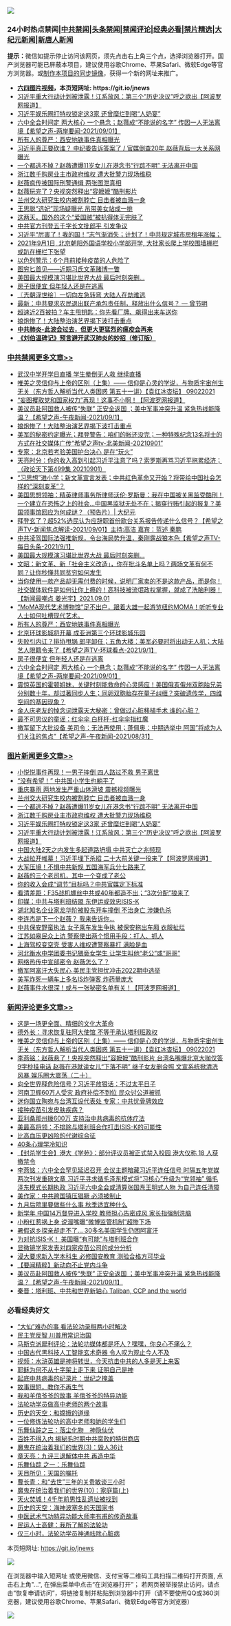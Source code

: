 ![](https://raw.githubusercontent.com/fqnews/bnews/master/64photo/fqnews-qr.jpg)

<div id="tt">
<h3>24小时热点禁闻|<a href="#%E4%B8%AD%E5%85%B1%E7%A6%81%E9%97%BB%E6%9B%B4%E5%A4%9A%E6%96%87%E7%AB%A0">中共禁闻</a>|<a href="#%E5%9B%BE%E7%89%87%E6%96%B0%E9%97%BB%E6%9B%B4%E5%A4%9A%E6%96%87%E7%AB%A0">头条禁闻</a>|<a href="#%E6%96%B0%E9%97%BB%E8%AF%84%E8%AE%BA%E6%9B%B4%E5%A4%9A%E6%96%87%E7%AB%A0">禁闻评论|<a href="#%E5%BF%85%E7%9C%8B%E7%BB%8F%E5%85%B8%E5%A5%BD%E6%96%87">经典必看|<a href="/video.md#%E7%A6%81%E7%89%87%E7%B2%BE%E9%80%89">禁片精选</a>|<a href="https://github.com/fqnews/djy/blob/master/gb/nf1351518.md#1">大纪元新闻</a>|<a href="https://github.com/fqnews/ntdtv/blob/master/gb/prog204.md#1">新唐人新闻</a></h3>
<div><b>提示：</b>微信如提示停止访问该网页，须先点击右上角三个点，选择浏览器打开。国产浏览器可能已屏蔽本项目，建议使用谷歌Chrome、苹果Safari、微软Edge等官方浏览器。或<a href="https://github.com/fqnews/bnews/blob/master/%E5%88%B6%E4%BD%9Cgit%E7%A6%81%E9%97%BB%E9%95%9C%E5%83%8F.md">制作本项目的同步镜像</a>，获得一个新的网址来推广。</div>
<ul>
<li><b><a href="http://d1.bdrive.tk/64.mp4" target="_blank">六四图片视频</a>，本页短网址: https://git.io/jnews</b></li>
<li><a href="/topimagenews/20210901/1617108.md">习近平重大行动计划被泄露！江系放风：第三个”历史决议”呼之欲出【阿波罗网报道】</a></li>
<li><a href="/topimagenews/20210901/1617120.md">习近平娱乐圈打特权锁定这3家 还曾糜烂到喝“人奶宴”</a></li>
<li><a href="/comments/20210901/1617169.md">六中全会时间定 两大核心 一个悬念；赵薇成“不能说的名字” 传因一人无法离境【希望之声-两岸要闻-2021/09/01】</a></li>
<li><a href="/cbnews/20210902/1617381.md">所有人的尊严：西安地铁事件真相曝光</a></li>
<li><a href="/bannedvideo/20210901/1617123.md">习近平真正要砍谁？ 中纪委告诉答案了  /  官媒倒查20年 赵薇背后一大关系网曝光</a></li>
<li><a href="/topimagenews/20210902/1617304.md">一个都逃不掉？赵薇遭爆11岁女儿在港念书“行踪不明” 无法离开中国</a></li>
<li><a href="/topimagenews/20210901/1617121.md">浙江数千购房业主市政府维权 遭大批警力现场维稳</a></li>
<li><a href="/yule/20210902/1617418.md">赵薇疯传被国际刑警通缉 两张图泄真相</a></li>
<li><a href="/cnnews/20210902/1617318.md">赵薇玩完了？央视突然释出“容嬷嬷”酷刑影片</a></li>
<li><a href="/topimagenews/20210902/1617333.md">兰州交大研究生校内被割脖亡 目击者被血溅一身</a></li>
<li><a href="/yule/20210902/1617592.md">王思聪“选妃”现场疑曝光 吊带美女站成一排</a></li>
<li><a href="/cnnews/20210902/1617467.md">这两天，国外的这个“爱国贼”被扒得体无完肤了</a></li>
<li><a href="/worldnews/20210901/1617188.md">中共官方刊登五千字长文批郎平 引发争议</a></li>
<li><a href="/finance/20210901/1617253.md">习近平“厉害了！我的国！”志气渐消失；计划了！中共规定城市房租年涨幅；</a></li>
<li><a href="/bannedvideo/20210901/1617160.md">2021年9月1日, 北京朝阳外国语学校小学部开学, 大批家长爬上学校围墙栅栏或趴在栅栏下张望</a></li>
<li><a href="/worldnews/20210902/1617416.md">以色列警示：6个月前接种疫苗的人危险了</a></li>
<li><a href="/baitai/20210902/1617397.md">图穷匕首见——近期习氏文革赌博一瞥</a></li>
<li><a href="/cbnews/20210902/1617431.md">美国最大规模演习堪比世界大战 最后时刻突删…</a></li>
<li><a href="/cbnews/20210901/1617252.md">房子很便宜 但年轻人还是在逃离</a></li>
<li><a href="/ssgc/20210902/1617582.md">〖兲朝浮世绘〗一切向左急转弯 大陆人在劫难逃</a></li>
<li><a href="/comments/20210901/1617062.md">最新：中共要求农民退出联产承包责任制，释放出什么信号？ — 曾节明</a></li>
<li><a href="/cnnews/20210902/1617386.md">超速近2百被拍？车主甩钥匙：你先看厂牌、飙得出来车送你</a></li>
<li><a href="/cbnews/20210902/1617586.md">娘炮惨了！大陆整治演艺界揭下波打击重点</a></li>
<li><b><a href="/comments/20200211/1275071.md" target="_blank">中共肺炎-此波会过去，但更大更猛烈的瘟疫会再来</a></b></li>
<li><b><a href="/comments/20200207/1272816.md" target="_blank">《刘伯温碑记》预言避开武汉肺炎的妙招（修订版）</a></b></li>
</ul>
</div>

<div class="catlist">
<h3><a href="/cbnews/" target="_blank">中共禁闻</a><span><a href="/cbnews/" target="_blank" rel="nofollow">更多文章>></a></span></h3>
<ul>
<li><a href="/cbnews/20210902/1617711.md" target="_blank">武汉中学开学日直播 学生晕倒无人救 继续直播</a></li>
<li><a href="/comments/20210902/1617707.md" target="_blank">唯美之灵信仰与上帝的区别（上集）—— 信仰是心灵的学说，与物质宇宙创生无关（东方哲人解析当代人类困惑  第五十一讲）【袁红冰杏坛】 09022021</a></li>
<li><a href="/cbnews/20210902/1617706.md" target="_blank">“妄图攫取党和国家权力”再现！这事不小啊！【阿波罗网报道】</a></li>
<li><a href="/comments/20210902/1617604.md" target="_blank">美议员赴阿国救人被传“失联” 正安全返国 ；美中军事冲突升温  紧急热线能降温？【希望之声-午夜新闻-2021/09/1】</a></li>
<li><a href="/cbnews/20210902/1617586.md" target="_blank">娘炮惨了！大陆整治演艺界揭下波打击重点</a></li>
<li><a href="/comments/20210902/1617565.md" target="_blank">美军的秘密约定曝光；拜登警告：咱们的帐还没完；一种特殊纪念13名将士的方式在社交媒体广传“希望之声tv-北美新闻-20210901”</a></li>
<li><a href="/cbnews/20210902/1617528.md" target="_blank">专家：北京若考验美国护台决心 是在“玩火”</a></li>
<li><a href="/cbnews/20210902/1617492.md" target="_blank">天亮时分：你的收入高到引起习近平注意了吗？索罗斯再骂习近平拖累经济；（政论天下第499集 20210901）</a></li>
<li><a href="/comments/20210902/1617472.md" target="_blank">“习思想”进小学；新文革宣言发表；中共红色革命又开始？将带给中国社会怎样的“深刻变革”？</a></li>
<li><a href="/cbnews/20210902/1617454.md" target="_blank">美国思想领袖：精英律师事务所律师沃伦·罗斯曼：我在中国被关黑监受酷刑！一个建立在恐怖之上的社会&#8230;中国黑监狱无处不在；揭穿行贿引起的报复？美国领事馆回应为何成谜？（预告片）| 大纪元</a></li>
<li><a href="/comments/20210902/1617437.md" target="_blank">拜登玄了？超52%选民认为应辞职首份欧台关系报告传递什么信号？【希望之声TV-新闻焦点解读-2021/09/01】主持:高洁  嘉宾：蓝述 秦鹏</a></li>
<li><a href="/comments/20210902/1617436.md" target="_blank">中共凌驾国际法强推新规，令台海局势升温，秦刚露战狼本色【希望之声TV-每日头条-2021/9/1】</a></li>
<li><a href="/cbnews/20210902/1617431.md" target="_blank">美国最大规模演习堪比世界大战 最后时刻突删…</a></li>
<li><a href="/cbnews/20210902/1617429.md" target="_blank">文昭：新文革、新「社会主义改造」，你在批斗名单上吗？两场文革有何不同？让你秒懂共同贫穷如何发生</a></li>
<li><a href="/comments/20210902/1617409.md" target="_blank">当你使用一款产品却无需付费的时候，说明厂家卖的不是这款产品，而是你！社交媒体软件是如何让你上瘾的！高科技被流氓政权掌握，就成了洗脑利器！【新闻最嘲点 姜光宇】2021.09.01</a></li>
<li><a href="/comments/20210902/1617398.md" target="_blank">“MoMA现代艺术博物馆”足不出户，跟着大雄一起游览纽约MOMA！听听专业人士如何吐槽现代艺术。</a></li>
<li><a href="/cbnews/20210902/1617381.md" target="_blank">所有人的尊严：西安地铁事件真相曝光</a></li>
<li><a href="/cbnews/20210902/1617316.md" target="_blank">北京环球影城将开幕 成亚洲第三个环球影城乐园</a></li>
<li><a href="/comments/20210902/1617310.md" target="_blank">失败引内讧？排协甩锅 郎平卸任；五角大楼：美军必要时将出动无人机；大陆艺人限籍令来了【希望之声TV-环球看点-2021/9/1】</a></li>
<li><a href="/cbnews/20210901/1617252.md" target="_blank">房子很便宜 但年轻人还是在逃离</a></li>
<li><a href="/comments/20210901/1617169.md" target="_blank">六中全会时间定 两大核心 一个悬念；赵薇成“不能说的名字” 传因一人无法离境【希望之声-两岸要闻-2021/09/01】</a></li>
<li><a href="/comments/20210901/1617093.md" target="_blank">震惊英国的霍顿姐妹，关键时刻能救命的心灵感应！美国俄亥俄州双胞胎兄弟分别数十年，却过著同步人生；同卵双胞胎存在量子纠缠？突破遗传学，四维空间的基因现象？</a></li>
<li><a href="/cbnews/20210901/1617089.md" target="_blank">金人庆老友的悼念词泄露天大秘密：曾做过心脏移植手术 谁的心脏？</a></li>
<li><a href="/cbnews/20210901/1617003.md" target="_blank">最不可思议的童谣：红伞伞 白杆杆-红伞伞指红魔</a></li>
<li><a href="/comments/20210901/1616972.md" target="_blank">撤军留下大批设备 美司令：无法再使用；蓬佩奥：中期选举中 阿国&#8221;将成为人们关注的焦点&#8221;【希望之声-午夜新闻-2021/08/31】</a></li>

</ul>
</div>
<div class="catlist">
<h3><a href="/topimagenews/" target="_blank">图片新闻</a><span><a href="/topimagenews/" target="_blank" rel="nofollow">更多文章>></a></span></h3>
<ul>
<li><a href="/topimagenews/20210902/1617705.md" target="_blank">小悦悦事件再现！一男子摔倒 四人路过不救 男子离世</a></li>
<li><a href="/topimagenews/20210902/1617694.md" target="_blank">“没有希望！” 中共国小学生也躺平了</a></li>
<li><a href="/topimagenews/20210902/1617679.md" target="_blank">重庆暴雨 两地发生严重山体滑坡 震撼视频曝光</a></li>
<li><a href="/topimagenews/20210902/1617333.md" target="_blank">兰州交大研究生校内被割脖亡 目击者被血溅一身</a></li>
<li><a href="/topimagenews/20210902/1617304.md" target="_blank">一个都逃不掉？赵薇遭爆11岁女儿在港念书“行踪不明” 无法离开中国</a></li>
<li><a href="/topimagenews/20210901/1617121.md" target="_blank">浙江数千购房业主市政府维权 遭大批警力现场维稳</a></li>
<li><a href="/topimagenews/20210901/1617120.md" target="_blank">习近平娱乐圈打特权锁定这3家 还曾糜烂到喝“人奶宴”</a></li>
<li><a href="/topimagenews/20210901/1617108.md" target="_blank">习近平重大行动计划被泄露！江系放风：第三个”历史决议”呼之欲出【阿波罗网报道】</a></li>
<li><a href="/topimagenews/20210901/1617080.md" target="_blank">中国大陆2天之内发生多起道路坍塌 中共灭亡之兆频现</a></li>
<li><a href="/topimagenews/20210901/1617008.md" target="_blank">大战拉开帷幕！习近平埋下杀招 二十大前关键一役来了【阿波罗网报道】</a></li>
<li><a href="/topimagenews/20210901/1616896.md" target="_blank">大军压境！不惧中共新规 五国海军兵分七路来了</a></li>
<li><a href="/topimagenews/20210901/1616839.md" target="_blank">赵薇的三个老司机，其中一个变成了老公</a></li>
<li><a href="/topimagenews/20210901/1616812.md" target="_blank">你的收入会成“调节”目标吗？中共官媒定下标准</a></li>
<li><a href="/topimagenews/20210831/1616679.md" target="_blank">看清差距：F35战机螺丝中共或40年都造不出；“3次分配”狼来了</a></li>
<li><a href="/topimagenews/20210831/1616613.md" target="_blank">印媒：中共与塔利班结盟 东伊运或效忠ISIS-K</a></li>
<li><a href="/topimagenews/20210831/1616532.md" target="_blank">湖北知名企业家龙华阶被股东开车撞倒 不治身亡 涉嫌仇杀</a></li>
<li><a href="/topimagenews/20210831/1616521.md" target="_blank">李连杰是下一个赵薇？ 我来告诉你…</a></li>
<li><a href="/topimagenews/20210831/1616512.md" target="_blank">中共保安野蛮执法 女子乘车发生争执 被保安拖出车厢 衣服扯烂</a></li>
<li><a href="/topimagenews/20210831/1616177.md" target="_blank">江苏如皋民众上访 警察使出两个惯用手段：打人、抓人</a></li>
<li><a href="/topimagenews/20210830/1615836.md" target="_blank">上海驾校变空壳 受害人维权遭警察暴打 满脸是血</a></li>
<li><a href="/topimagenews/20210830/1615814.md" target="_blank">河北衡水中学团委书记猥亵女学生 让学生叫他“老公”或“哥哥”</a></li>
<li><a href="/topimagenews/20210830/1615537.md" target="_blank">网络热传中宣部密令 赵薇怎么了？</a></li>
<li><a href="/topimagenews/20210830/1615463.md" target="_blank">撤军阿富汗大失民心 美民主党担忧冲击2022期中选举</a></li>
<li><a href="/topimagenews/20210829/1615436.md" target="_blank">美军炸死一辆车上多名IS炸弹客 炸药量庞大</a></li>
<li><a href="/topimagenews/20210829/1615244.md" target="_blank">赵薇事件水很深！或与一张秘密名单有关！【阿波罗网报道】</a></li>

</ul>
</div>
<div class="catlist">
<h3><a href="/comments/" target="_blank">新闻评论</a><span><a href="/comments/" target="_blank" rel="nofollow">更多文章>></a></span></h3>
<ul>
<li><a href="/comments/20210902/1617717.md" target="_blank">这是一场更全面、精细的文化大革命</a></li>
<li><a href="/comments/20210902/1617710.md" target="_blank">德外长：寻求恢复驻阿大使馆 不等于承认塔利班政权</a></li>
<li><a href="/comments/20210902/1617707.md" target="_blank">唯美之灵信仰与上帝的区别（上集）—— 信仰是心灵的学说，与物质宇宙创生无关（东方哲人解析当代人类困惑  第五十一讲）【袁红冰杏坛】 09022021</a></li>
<li><a href="/comments/20210902/1617696.md" target="_blank">李燕铭：赵薇悬了！央视突然释出“容嬷嬷”酷刑影片 台湾名嘴爆北京大咖仅答9字秒挂电话 赵薇在港就读女儿“下落不明” 继子女友删合照 文宣系统掀清洗风暴 娱乐圈大震荡（二十）</a></li>
<li><a href="/comments/20210902/1617688.md" target="_blank">向全世界释危险信号？习近平放狠话：不过太平日子</a></li>
<li><a href="/comments/20210902/1617687.md" target="_blank">河南卫辉60万人受灾 政府补偿不到位 民众讨公道被抓</a></li>
<li><a href="/comments/20210902/1617686.md" target="_blank">迷你国立陶宛与台湾互设代表处 专家：中共忧骨牌效应</a></li>
<li><a href="/comments/20210902/1617685.md" target="_blank">接种疫苗引发皮肤疾病？</a></li>
<li><a href="/comments/20210902/1617676.md" target="_blank">亚利桑那州拨600万 支持治中共病毒的抗体疗法</a></li>
<li><a href="/comments/20210902/1617675.md" target="_blank">美最高将领：不排除与塔利班合作打击ISIS-K的可能性</a></li>
<li><a href="/comments/20210902/1617674.md" target="_blank">比高血压更凶险的代谢综合征</a></li>
<li><a href="/comments/20210902/1617673.md" target="_blank">40条心理学冷知识</a></li>
<li><a href="/comments/20210902/1617672.md" target="_blank">【封杀学生会】港大《学苑》：部分评议员被正式禁入校园 港大仅称 18 人获撤禁令</a></li>
<li><a href="/comments/20210902/1617660.md" target="_blank">李燕铭：六中全会罕见延迟召开 会议主题暗藏习近平连任信号 时隔五年党媒两次刊发重磅文章 习近平寻求循毛泽东模式将“习核心”升级为“党领袖” 循毛泽东模式长期执政 习近平六中全会或清算张国焘王明式人物 为自己连任清障</a></li>
<li><a href="/comments/20210902/1617659.md" target="_blank">美作家：中共跨国镇压猖獗 必须被制止</a></li>
<li><a href="/comments/20210902/1617658.md" target="_blank">九月后院里要做些什么事 秋季适宜种什么</a></li>
<li><a href="/comments/20210902/1617643.md" target="_blank">新学年 中国14万督导进入学校 教师担心告密成风 家长指强制洗脑</a></li>
<li><a href="/comments/20210902/1617642.md" target="_blank">小粉红惹祸上身 说溜嘴曝“微博监管机制”超惨下场</a></li>
<li><a href="/comments/20210902/1617641.md" target="_blank">暑假返乡探亲却走不了… 30多名美国学生仍困阿富汗</a></li>
<li><a href="/comments/20210902/1617640.md" target="_blank">为对抗ISIS-K！ 美国曝“有可能”与塔利班合作</a></li>
<li><a href="/comments/20210902/1617622.md" target="_blank">显微镜学家发表对四家疫苗公司的成分分析</a></li>
<li><a href="/comments/20210902/1617615.md" target="_blank">浸大要求新入学本科生 必修国安教育 测验合格方可毕业</a></li>
<li><a href="/comments/20210902/1617606.md" target="_blank">【要闻精粹】新动向不止党内斗争</a></li>
<li><a href="/comments/20210902/1617604.md" target="_blank">美议员赴阿国救人被传“失联” 正安全返国 ；美中军事冲突升温  紧急热线能降温？【希望之声-午夜新闻-2021/09/1】</a></li>
<li><a href="/comments/20210902/1617596.md" target="_blank">秦晋：塔利班、中共和世界新轴心 Taliban, CCP and the world</a></li>

</ul>
</div>

<div class="catlist">
<h3>必看经典好文</h3>
<ul>
<li><a href="/cbnews/20210428/1535533.md" target="_blank">“大仙”难办的事  看法轮功录相两小时解决</a></li>
<li><a href="/comments/20200621/1348236.md" target="_blank">民主党反智 川普用常识治国</a></li>
<li><a href="/comments/20210207/1482940.md" target="_blank">马斯克派犀利评论：法轮功媒体都是坏人？嘿嘿，你良心不痛么？</a></li>
<li><a href="/comments/20210223/1492497.md" target="_blank">中国古代黑科技人工智能玄术奇器 令人叹为观止今人不及</a></li>
<li><a href="/comments/20200623/1273653.md" target="_blank">视频：水浒英雄是神将转世，今天抗击中共的人多是天上来客</a></li>
<li><a href="/ccpdope/20190803/1168965.md" target="_blank">耶稣为何不从十字架上走下来 证明自己是神</a></li>
<li><a href="/comments/20200702/1354076.md" target="_blank">起底中共病毒的纪录片：世纪之掩盖</a></li>
<li><a href="/funmedia/20210802/1598610.md" target="_blank">故事很短，教你不再生气</a></li>
<li><a href="/tculture/20200917/1398046.md" target="_blank">我和羊倌爷爷的故事 羊倌爷爷的特异功能</a></li>
<li><a href="/comments/20200629/1352533.md" target="_blank">法轮功学员做高中老师的两个故事</a></li>
<li><a href="/cbnews/20190219/1083302.md" target="_blank">历史的天空：和嫦娥的道缘</a></li>
<li><a href="/cbnews/20200702/1354550.md" target="_blank">一位修炼法轮功的高中老师和她的学生们</a></li>
<li><a href="/tculture/20190101/1056889.md" target="_blank">乐舞仙踪之三：落尘化物　神隐仙伏</a></li>
<li><a href="/lifebaike/20200711/1358994.md" target="_blank">百姓不得入内 揭秘毛时期中共腐败的特供商店</a></li>
<li><a href="/topimagenews/20180521/945342.md" target="_blank">魔鬼在统治着我们的世界(3)：毁人36计</a></li>
<li><a href="/comments/20131119/1029445.md" target="_blank">章天亮：九评三退解体中共 再造中华</a></li>
<li><a href="/tculture/20170710/789533.md" target="_blank">乐舞仙踪 之一：乐舞仙踪</a></li>
<li><a href="/tculture/20180919/1000196.md" target="_blank">天目所见：天国的嘱托</a></li>
<li><a href="/comments/20050116/727099.md" target="_blank">曹长青：和“去世”三年的关贵敏谈三小时</a></li>
<li><a href="/topimagenews/20180529/950153.md" target="_blank">魔鬼在统治着我们的世界(10)：家庭篇(上)</a></li>
<li><a href="/ccpdope/20181219/1049286.md" target="_blank">天火焚城！4千年前男性乱遗址被找到</a></li>
<li><a href="/tculture/xiulian/20170318/732480.md" target="_blank">历史的天空：海神波塞冬的天国家书</a></li>
<li><a href="/comments/20210810/1603664.md" target="_blank">中医武术气功特异功能大师李有甫的传奇故事</a></li>
<li><a href="/ccpdope/20200729/1369047.md" target="_blank">民运人士高健：我所了解的法轮功</a></li>
<li><a href="/health/20170626/780270.md" target="_blank">仅三小时，法轮功学员神通祛除心脏病</a></li>

</ul>
</div>

本页短网址: https://git.io/jnews

![](https://raw.githubusercontent.com/fqnews/bnews/master/64photo/fqnews-qr.jpg)

在浏览器中输入短网址 或使用微信、支付宝等二维码工具扫描二维码打开页面, 点击右上角"...", 在弹出菜单中点击“在浏览器打开”； 若网页被举报禁止访问，请点击“恢复申请访问”，将链接复制并粘贴到浏览器中打开（请不要使用QQ或360浏览器，建议使用谷歌Chrome、苹果Safari、微软Edge等官方浏览器）

![](https://raw.githubusercontent.com/fqnews/bnews/master/64photo/wx.jpg)